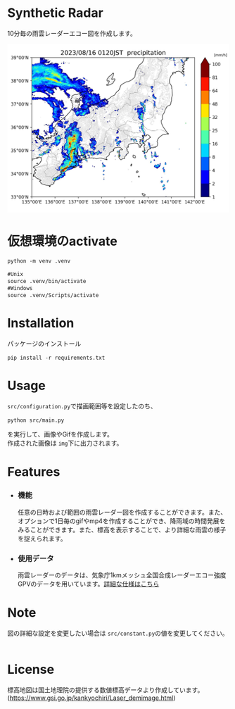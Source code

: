 # Synthetic Radar
10分毎の雨雲レーダーエコー図を作成します。

![](sample_image.jpg)


# 仮想環境のactivate
```
python -m venv .venv
```

```
#Unix
source .venv/bin/activate
#Windows
source .venv/Scripts/activate
```

# Installation
パッケージのインストール
```
pip install -r requirements.txt
```


# Usage
`src/configuration.py`で描画範囲等を設定したのち、
```
python src/main.py
```
を実行して、画像やGifを作成します。<br>
作成された画像は `img`下に出力されます。
 
# Features
- ### 機能
   任意の日時および範囲の雨雲レーダー図を作成することができます。また、オプションで1日毎のgifやmp4を作成することができ、降雨域の時間発展をみることができます。また、標高を表示することで、より詳細な雨雲の様子を捉えられます。
   
- ### 使用データ
   雨雲レーダーのデータは、気象庁1kmメッシュ全国合成レーダーエコー強度GPVのデータを用いています。[詳細な仕様はこちら](https://www.jmbsc.or.jp/jp/online/file/f-online30100.html)<br>

 
 
# Note
図の詳細な設定を変更したい場合は `src/constant.py`の値を変更してください。
<br> 
<br>

# License
標高地図は国土地理院の提供する数値標高データより作成しています。(https://www.gsi.go.jp/kankyochiri/Laser_demimage.html)